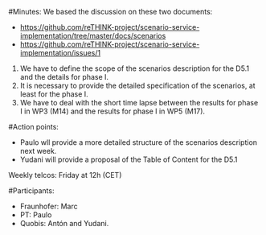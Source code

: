 #Minutes:
We based the discussion on these two documents:
- https://github.com/reTHINK-project/scenario-service-implementation/tree/master/docs/scenarios
- https://github.com/reTHINK-project/scenario-service-implementation/issues/1

1. We have to define the scope of the scenarios description for the D5.1 and the details for phase I.
2. It is necessary to provide the detailed specification of the scenarios, at least for the phase I.
3. We have to deal with the short time lapse between the results for phase I in WP3 (M14) and the results for phase I in WP5 (M17).

#Action points:
- Paulo wll provide a more detailed structure of the scenarios description next week.
- Yudani will provide a proposal of the Table of Content for the D5.1

Weekly telcos: Friday at 12h (CET)

#Participants:
- Fraunhofer: Marc
- PT: Paulo
- Quobis: Antón and Yudani.
